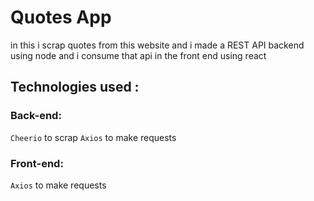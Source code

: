 # Quotes App

in this i scrap quotes from this website and i made a REST API backend using node
and i consume that api in the front end using react

## Technologies used :

### Back-end:

`Cheerio` to scrap
`Axios` to make requests

### Front-end:

`Axios` to make requests

